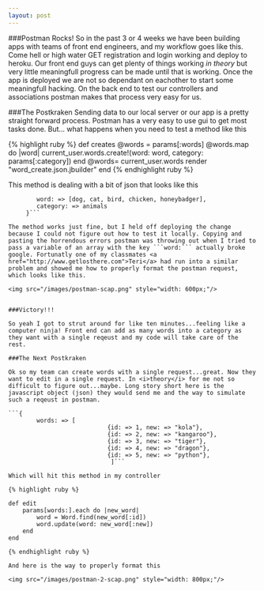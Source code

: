 ```yaml
---
layout: post
---
```


###Postman Rocks!
So in the past 3 or 4 weeks we have been building apps with teams of front end engineers, and my workflow goes like this. Come hell or high water GET registration and login working and deploy to heroku. Our front end guys can get plenty of things working <i>in theory</i> but very little meaningfull progress can be made until that is working. Once the app is deployed we are not so dependant on eachother to start some meaningfull hacking. On the back end to test our controllers and associations postman makes that process very easy for us. 

###The Postkraken
Sending data to our local server or our app is a pretty straight forward process. Postman has a very easy to use gui to get most tasks done. But... what happens when you need to test a method like this

{% highlight ruby %}
def creates
	@words = params[:words]
	@words.map do |word|
		current_user.words.create!(word: word, category: params[:category])
   end
  @words= current_user.words
	render "word_create.json.jbuilder"
end
{% endhighlight ruby %}

This method is dealing with a bit of json that looks like this
```{
		word: => [dog, cat, bird, chicken, honeybadger], 
		category: => animals
	 }```

The method works just fine, but I held off deploying the change because I could not figure out how to test it locally. Copying and pasting the horrendous errors postman was throwing out when I tried to pass a variable of an array with the key ```word:``` actually broke google. Fortunatly one of my classmates <a href="http://www.getlosthere.com">Teri</a> had run into a similar problem and showed me how to properly format the postman request, which looks like this.

<img src="/images/postman-scap.png" style="width: 600px;"/>


###Victory!!!

So yeah I got to strut around for like ten minutes...feeling like a computer ninja! Front end can add as many words into a category as they want with a single reqeust and my code will take care of the rest.

###The Next Postkraken

Ok so my team can create words with a single request...great. Now they want to edit in a single request. In <i>theory</i> for me not so difficult to figure out...maybe. Long story short here is the javascript object (json) they would send me and the way to simulate such a reqeust in postman.

```{
		words: => [
							{id: => 1, new: => "kola"}, 
							{id: => 2, new: => "kangaroo"},
							{id: => 3, new: => "tiger"},
							{id: => 4, new: => "dragon"},
							{id: => 5, new: => "python"},
							 ]```

Which will hit this method in my controller

{% highlight ruby %}

def edit
	params[words:].each do |new_word|
		word = Word.find(new_word[:id])
		word.update(word: new_word[:new])
	end
end

{% endhighlight ruby %}

And here is the way to properly format this

<img src="/images/postman-2-scap.png" style="width: 800px;"/>

























